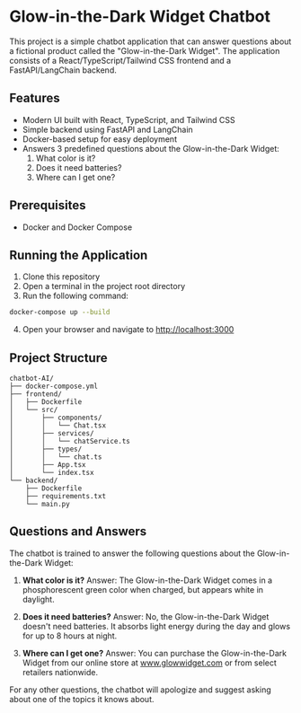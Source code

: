# Glow-in-the-Dark Widget Chatbot

This project is a simple chatbot application that can answer questions about a fictional product called the "Glow-in-the-Dark Widget". The application consists of a React/TypeScript/Tailwind CSS frontend and a FastAPI/LangChain backend.

## Features

- Modern UI built with React, TypeScript, and Tailwind CSS
- Simple backend using FastAPI and LangChain
- Docker-based setup for easy deployment
- Answers 3 predefined questions about the Glow-in-the-Dark Widget:
  1. What color is it?
  2. Does it need batteries?
  3. Where can I get one?

## Prerequisites

- Docker and Docker Compose

## Running the Application

1. Clone this repository
2. Open a terminal in the project root directory
3. Run the following command:

```bash
docker-compose up --build
```

4. Open your browser and navigate to [http://localhost:3000](http://localhost:3000)

## Project Structure

```
chatbot-AI/
├── docker-compose.yml
├── frontend/
│   ├── Dockerfile
│   └── src/
│       ├── components/
│       │   └── Chat.tsx
│       ├── services/
│       │   └── chatService.ts
│       ├── types/
│       │   └── chat.ts
│       ├── App.tsx
│       └── index.tsx
└── backend/
    ├── Dockerfile
    ├── requirements.txt
    └── main.py
```

## Questions and Answers

The chatbot is trained to answer the following questions about the Glow-in-the-Dark Widget:

1. **What color is it?**
   Answer: The Glow-in-the-Dark Widget comes in a phosphorescent green color when charged, but appears white in daylight.

2. **Does it need batteries?**
   Answer: No, the Glow-in-the-Dark Widget doesn't need batteries. It absorbs light energy during the day and glows for up to 8 hours at night.

3. **Where can I get one?**
   Answer: You can purchase the Glow-in-the-Dark Widget from our online store at www.glowwidget.com or from select retailers nationwide.

For any other questions, the chatbot will apologize and suggest asking about one of the topics it knows about. 